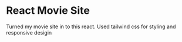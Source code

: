 # React Movie Site

Turned my movie site in to this react.
Used tailwind css for styling and responsive desigin
